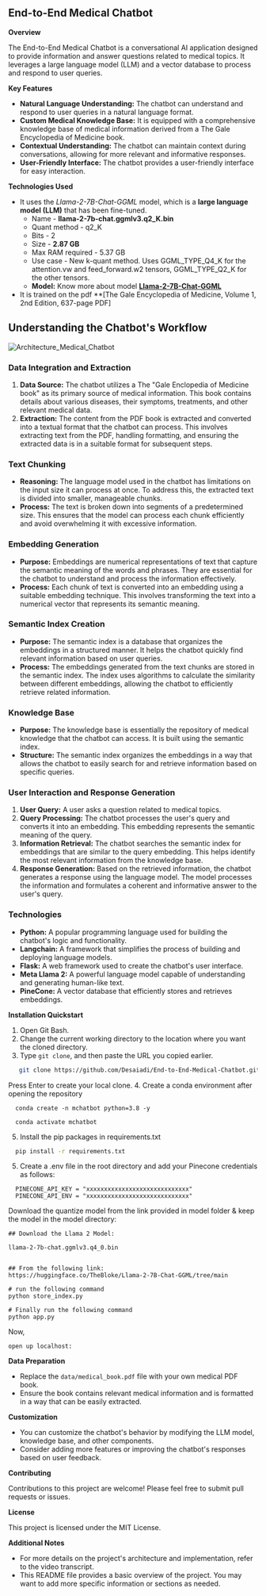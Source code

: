 ## **End-to-End Medical Chatbot**

**Overview**

The End-to-End Medical Chatbot is a conversational AI application designed to provide information and answer questions related to medical topics. It leverages a large language model (LLM) and a vector database to process and respond to user queries.

**Key Features**

- **Natural Language Understanding:** The chatbot can understand and respond to user queries in a natural language format.
- **Custom Medical Knowledge Base:** It is equipped with a comprehensive knowledge base of medical information derived from a The Gale Encyclopedia of Medicine book.
- **Contextual Understanding:** The chatbot can maintain context during conversations, allowing for more relevant and informative responses.
- **User-Friendly Interface:** The chatbot provides a user-friendly interface for easy interaction.

**Technologies Used**


 - It uses the _Llama-2-7B-Chat-GGML_ model, which is a **large language model (LLM)** that has been fine-tuned.
   * Name - **llama-2-7b-chat.ggmlv3.q2_K.bin**
   * Quant method - q2_K
   * Bits - 2
   * Size - **2.87 GB**
   * Max RAM required - 5.37 GB
   * Use case - New k-quant method. Uses GGML_TYPE_Q4_K for the attention.vw and feed_forward.w2 tensors, GGML_TYPE_Q2_K for the other tensors.
   * **Model:** Know more about model **[Llama-2-7B-Chat-GGML](https://huggingface.co/TheBloke/Llama-2-7B-Chat-GGML)**
 - It is trained on the pdf **[The Gale Encyclopedia of Medicine, Volume 1, 2nd Edition, 637-page PDF]

## Understanding the Chatbot's Workflow

![Architecture_Medical_Chatbot](https://github.com/user-attachments/assets/ed79ddc4-009e-49ad-aa71-234d8bc23a9a)

### Data Integration and Extraction
1. **Data Source:** The chatbot utilizes a The "Gale Enclopedia of Medicine book" as its primary source of medical information. This book contains details about various diseases, their symptoms, treatments, and other relevant medical data.
2. **Extraction:** The content from the PDF book is extracted and converted into a textual format that the chatbot can process. This involves extracting text from the PDF, handling formatting, and ensuring the extracted data is in a suitable format for subsequent steps.

### Text Chunking
- **Reasoning:** The language model used in the chatbot has limitations on the input size it can process at once. To address this, the extracted text is divided into smaller, manageable chunks.
- **Process:** The text is broken down into segments of a predetermined size. This ensures that the model can process each chunk efficiently and avoid overwhelming it with excessive information.

### Embedding Generation
- **Purpose:** Embeddings are numerical representations of text that capture the semantic meaning of the words and phrases. They are essential for the chatbot to understand and process the information effectively.
- **Process:** Each chunk of text is converted into an embedding using a suitable embedding technique. This involves transforming the text into a numerical vector that represents its semantic meaning.

### Semantic Index Creation
- **Purpose:** The semantic index is a database that organizes the embeddings in a structured manner. It helps the chatbot quickly find relevant information based on user queries.
- **Process:** The embeddings generated from the text chunks are stored in the semantic index. The index uses algorithms to calculate the similarity between different embeddings, allowing the chatbot to efficiently retrieve related information.

### Knowledge Base
- **Purpose:** The knowledge base is essentially the repository of medical knowledge that the chatbot can access. It is built using the semantic index.
- **Structure:** The semantic index organizes the embeddings in a way that allows the chatbot to easily search for and retrieve information based on specific queries.

### User Interaction and Response Generation
1. **User Query:** A user asks a question related to medical topics.
2. **Query Processing:** The chatbot processes the user's query and converts it into an embedding. This embedding represents the semantic meaning of the query.
3. **Information Retrieval:** The chatbot searches the semantic index for embeddings that are similar to the query embedding. This helps identify the most relevant information from the knowledge base.
4. **Response Generation:** Based on the retrieved information, the chatbot generates a response using the language model. The model processes the information and formulates a coherent and informative answer to the user's query.

### Technologies
- **Python:** A popular programming language used for building the chatbot's logic and functionality.
- **Langchain:** A framework that simplifies the process of building and deploying language models.
- **Flask:** A web framework used to create the chatbot's user interface.
- **Meta Llama 2:** A powerful language model capable of understanding and generating human-like text.
- **PineCone:** A vector database that efficiently stores and retrieves embeddings.


**Installation Quickstart** 
1. Open Git Bash.
2. Change the current working directory to the location where you want the cloned directory.
3. Type `git clone`, and then paste the URL you copied earlier.
```bash
   git clone https://github.com/Desaiadi/End-to-End-Medical-Chatbot.git
```
Press Enter to create your local clone.
4. Create a conda environment after opening the repository
```
  conda create -n mchatbot python=3.8 -y
```
```
  conda activate mchatbot
```

5. Install the pip packages in requirements.txt
 ```bash
   pip install -r requirements.txt
 ```
5. Create a .env file in the root directory and add your Pinecone credentials as follows:

```
  PINECONE_API_KEY = "xxxxxxxxxxxxxxxxxxxxxxxxxxxxx"
  PINECONE_API_ENV = "xxxxxxxxxxxxxxxxxxxxxxxxxxxxx"
```
Download the quantize model from the link provided in model folder & keep the model in the model directory:
```
## Download the Llama 2 Model:

llama-2-7b-chat.ggmlv3.q4_0.bin


## From the following link:
https://huggingface.co/TheBloke/Llama-2-7B-Chat-GGML/tree/main

# run the following command
python store_index.py

# Finally run the following command
python app.py

```

Now,
```
open up localhost:
```
**Data Preparation**

- Replace the `data/medical_book.pdf` file with your own medical PDF book.
- Ensure the book contains relevant medical information and is formatted in a way that can be easily extracted.

**Customization**

- You can customize the chatbot's behavior by modifying the LLM model, knowledge base, and other components.
- Consider adding more features or improving the chatbot's responses based on user feedback.

**Contributing**

Contributions to this project are welcome! Please feel free to submit pull requests or issues.

**License**

This project is licensed under the MIT License.

**Additional Notes**

- For more details on the project's architecture and implementation, refer to the video transcript.
- This README file provides a basic overview of the project. You may want to add more specific information or sections as needed.


